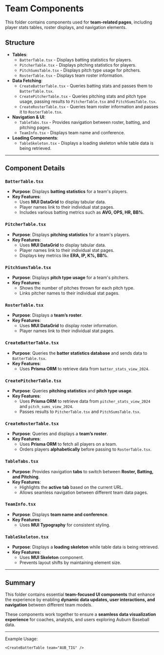 # Team Components

This folder contains components used for **team-related pages**, including player stats tables, roster displays, and navigation elements.

## Structure

- **Tables**:
  - `BatterTable.tsx` - Displays batting statistics for players.
  - `PitcherTable.tsx` - Displays pitching statistics for players.
  - `PitchSumsTable.tsx` - Displays pitch type usage for pitchers.
  - `RosterTable.tsx` - Displays team roster information.
- **Data Fetching**:
  - `CreateBatterTable.tsx` - Queries batting stats and passes them to `BatterTable.tsx`.
  - `CreatePitcherTable.tsx` - Queries pitching stats and pitch type usage, passing results to `PitcherTable.tsx` and `PitchSumsTable.tsx`.
  - `CreateRosterTable.tsx` - Queries team roster information and passes it to `RosterTable.tsx`.
- **Navigation & UI**:
  - `TableTabs.tsx` - Provides navigation between roster, batting, and pitching pages.
  - `TeamInfo.tsx` - Displays team name and conference.
- **Loading Components**:
  - `TableSkeleton.tsx` - Displays a loading skeleton while table data is being retrieved.

---

## Component Details

### `BatterTable.tsx`
- **Purpose**: Displays **batting statistics** for a team's players.
- **Key Features**:
  - Uses **MUI DataGrid** to display tabular data.
  - Player names link to their individual stat pages.
  - Includes various batting metrics such as **AVG, OPS, HR, BB%**.

### `PitcherTable.tsx`
- **Purpose**: Displays **pitching statistics** for a team's players.
- **Key Features**:
  - Uses **MUI DataGrid** to display tabular data.
  - Player names link to their individual stat pages.
  - Displays key metrics like **ERA, IP, K%, BB%**.

### `PitchSumsTable.tsx`
- **Purpose**: Displays **pitch type usage** for a team's pitchers.
- **Key Features**:
  - Shows the number of pitches thrown for each pitch type.
  - Links pitcher names to their individual stat pages.

### `RosterTable.tsx`
- **Purpose**: Displays a **team’s roster**.
- **Key Features**:
  - Uses **MUI DataGrid** to display roster information.
  - Player names link to their individual stat pages.

### `CreateBatterTable.tsx`
- **Purpose**: Queries the **batter statistics database** and sends data to `BatterTable.tsx`.
- **Key Features**:
  - Uses **Prisma ORM** to retrieve data from `batter_stats_view_2024`.

### `CreatePitcherTable.tsx`
- **Purpose**: Queries **pitching statistics** and **pitch type usage**.
- **Key Features**:
  - Uses **Prisma ORM** to retrieve data from `pitcher_stats_view_2024` and `pitch_sums_view_2024`.
  - Passes results to `PitcherTable.tsx` and `PitchSumsTable.tsx`.

### `CreateRosterTable.tsx`
- **Purpose**: Queries and displays a **team’s roster**.
- **Key Features**:
  - Uses **Prisma ORM** to fetch all players on a team.
  - Orders players **alphabetically** before passing to `RosterTable.tsx`.

### `TableTabs.tsx`
- **Purpose**: Provides navigation **tabs** to switch between **Roster, Batting, and Pitching**.
- **Key Features**:
  - Highlights the **active tab** based on the current URL.
  - Allows seamless navigation between different team data pages.

### `TeamInfo.tsx`
- **Purpose**: Displays **team name and conference**.
- **Key Features**:
  - Uses **MUI Typography** for consistent styling.

### `TableSkeleton.tsx`
- **Purpose**: Displays a **loading skeleton** while table data is being retrieved.
- **Key Features**:
  - Uses **MUI Skeleton** component.
  - Prevents layout shifts by maintaining element size.

---

## Summary
This folder contains essential **team-focused UI components** that enhance the experience by enabling **dynamic data updates, user interactions, and navigation** between different team models.

These components work together to ensure a **seamless data visualization experience** for coaches, analysts, and users exploring Auburn Baseball data.

---

Example Usage:
```tsx
<CreateBatterTable team="AUB_TIG" />
```

